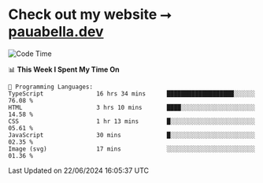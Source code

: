 # Check out my website ⭢ [pauabella.dev](https://pauabella.dev)

<!--START_SECTION:waka-->
![Code Time](http://img.shields.io/badge/Code%20Time-3%2C490%20hrs%2017%20mins-blue)

📊 **This Week I Spent My Time On** 

```text
💬 Programming Languages: 
TypeScript               16 hrs 34 mins      ███████████████████░░░░░░   76.08 % 
HTML                     3 hrs 10 mins       ████░░░░░░░░░░░░░░░░░░░░░   14.58 % 
CSS                      1 hr 13 mins        █░░░░░░░░░░░░░░░░░░░░░░░░   05.61 % 
JavaScript               30 mins             █░░░░░░░░░░░░░░░░░░░░░░░░   02.35 % 
Image (svg)              17 mins             ░░░░░░░░░░░░░░░░░░░░░░░░░   01.36 % 
```


 Last Updated on 22/06/2024 16:05:37 UTC
<!--END_SECTION:waka-->
